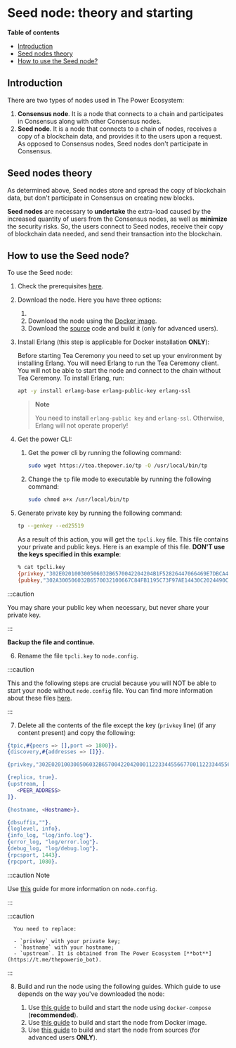# Seed node: theory and starting

**Table of contents**

<!-- START doctoc generated TOC please keep comment here to allow auto update -->
<!-- DON'T EDIT THIS SECTION, INSTEAD RE-RUN doctoc TO UPDATE -->

- [Introduction](#introduction)
- [Seed nodes theory](#seed-nodes-theory)
- [How to use the Seed node?](#how-to-use-the-seed-node)

<!-- END doctoc generated TOC please keep comment here to allow auto update -->

## Introduction

There are two types of nodes used in The Power Ecosystem:

1. **Consensus node**. It is a node that connects to a chain and participates in Consensus along with other Consensus nodes.
2. **Seed node**. It is a node that connects to a chain of nodes, receives a copy of a blockchain data, and provides it to the users upon a request. As opposed to Consensus nodes, Seed nodes don't participate in Consensus.

## Seed nodes theory

As determined above, Seed nodes store and spread the copy of blockchain data, but don't participate in Consensus on creating new blocks.

**Seed nodes** are necessary to **undertake** the extra-load caused by the increased quantity of users from the Consensus nodes, as well as **minimize** the security risks. So, the users connect to Seed nodes, receive their copy of blockchain data needed, and send their transaction into the blockchain.

## How to use the Seed node?

To use the Seed node:

1. Check the prerequisites [here](./01-prerequisites.md).
2. Download the node. Here you have three options:

   1. 
   2. Download the node using the [Docker image](https://hub.docker.com/r/thepowerio/tpnode).
   3. Download the [source](../../Maintain/build-and-start-a-node/06-startingTpNode_source.md#downloading-and-building-the-node) code and build it (only for advanced users).

3. Install Erlang (this step is applicable for Docker installation **ONLY**):

   Before starting Tea Ceremony you need to set up your environment by installing Erlang. You will need Erlang to run the Tea Ceremony client. You will not be able to start the node and connect to the chain without Tea Ceremony. To install Erlang, run:

   ```bash
   apt -y install erlang-base erlang-public-key erlang-ssl
   ```

   > **Note**
   >
   > You need to install `erlang-public key` and `erlang-ssl`. Otherwise, Erlang will not operate properly!

4. Get the power CLI:

   1. Get the power cli by running the following command:

      ```bash
      sudo wget https://tea.thepower.io/tp -O /usr/local/bin/tp
      ```
      
   2. Change the `tp` file mode to executable by running the following command:

      ```bash
      sudo chmod a+x /usr/local/bin/tp
      ```
      
5. Generate private key by running the following command:

   ```bash
   tp --genkey --ed25519
   ```
   
   As a result of this action, you will get the `tpcli.key` file. This file contains your private and public keys. Here is an example of this file. **DON'T use the keys specified in this example**:

   ```bash
   % cat tpcli.key
   {privkey,"302E020100300506032B6570042204204B1F52826447066469E7DBCA4E95CB0A03A2998D268C27885364D4AD7B7B0A8E"}.
   {pubkey,"302A300506032B6570032100667C84FB1195C73F97AE14430C2024490C0EA6490F6EC0C1DE3FAEB4B6B32251"}.
   ```

:::caution

   You may share your public key when necessary, but never share your private key.

:::

   **Backup the file and continue.**

6. Rename the file `tpcli.key` to `node.config`.

:::caution

   This and the following steps are crucial because you will NOT be able to start your node without `node.config` file. You can find more information about these files [here](https://doc.thepower.io/docs/Maintain/build-and-start-a-node/tpNodeConfiguration).

:::

7. Delete all the contents of the file except the key (`privkey` line) (if any content present) and copy the following:

```erlang title="node.config"
{tpic,#{peers => [],port => 1800}}.
{discovery,#{addresses => []}}.

{privkey,"302E020100300506032B6570042204200011223344556677001122334455667700112233445566770011223344556677"}.

{replica, true}.
{upstream, [
   <PEER_ADDRESS>
]}.

{hostname, <Hostname>}.

{dbsuffix,""}.
{loglevel, info}.
{info_log, "log/info.log"}.
{error_log, "log/error.log"}.
{debug_log, "log/debug.log"}.
{rpcsport, 1443}.
{rpcport, 1080}.
```
      
:::caution Note

Use [this](./02-tpNodeConfiguration.md#nodeconfig-description) guide for more information on `node.config`.

:::

:::caution

      You need to replace:

      - `privkey` with your private key; 
      - `hostname` with your hostname;
      - `upstream`. It is obtained from The Power Ecosystem [**bot**](https://t.me/thepowerio_bot).

:::

8. Build and run the node using the following guides. Which guide to use depends on the way you've downloaded the node:

   1. Use [this guide](../../Community/phase-2/02-download-build-run-compose.md) to build and start the node using `docker-compose` (**recommended**).
   2. Use [this guide](../../Community/phase-2/03-download-build-run-docker.md) to build and start the node from Docker image.
   3. Use [this guide](../../Community/phase-2/04-download-build-run-source.md) to build and start the node from sources (for advanced users **ONLY**).

